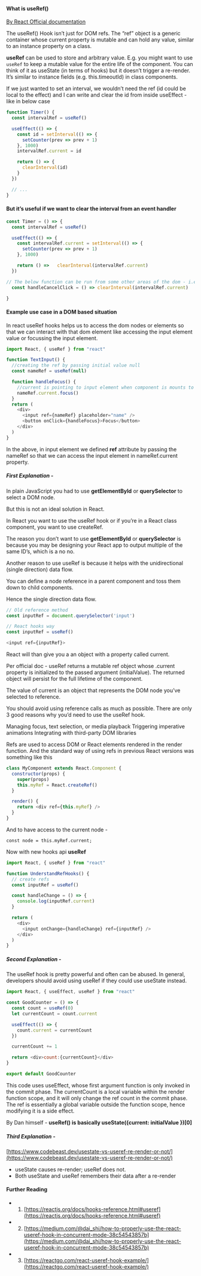 #### What is useRef()

[By React Official documentation](https://reactjs.org/docs/hooks-faq.html#is-there-something-like-instance-variables)

The useRef() Hook isn’t just for DOM refs. The “ref” object is a generic container whose current property is mutable and can hold any value, similar to an instance property on a class.

**useRef** can be used to store and arbitrary value. E.g. you might want to use `useRef` to keep a mutable value for the entire life of the component. You can think of it as useState (in terms of hooks) but it doesn’t trigger a re-render. It’s similar to instance fields (e.g. this.timeoutId) in class components.

If we just wanted to set an interval, we wouldn’t need the ref (id could be local to the effect) and I can write and clear the id from inside useEffect - like in below case

```js
function Timer() {
  const intervalRef = useRef()

  useEffect(() => {
    const id = setInterval(() => {
      setCounter(prev => prev + 1)
    }, 1000)
    intervalRef.current = id

    return () => {
      clearInterval(id)
    }
  })

  // ...
}
```

#### But it’s useful if we want to clear the interval from an event handler

```js
const Timer = () => {
  const intervalRef = useRef()

  useEffect(() => {
    const intervalRef.current = setInterval(() => {
      setCounter(prev => prev + 1)
    }, 1000)

    return () =>   clearInterval(intervalRef.current)
  })

// The below function can be run from some other areas of the dom - i.e. if you want to reset the counter and stop it from counting again
  const handleCancelClick = () => clearInterval(intervalRef.current)

}
```

#### Example use case in a DOM based situation

In react useRef hooks helps us to access the dom nodes or elements so that we can interact with that dom element like accessing the input element value or focussing the input element.

```js
import React, { useRef } from "react"

function TextInput() {
  //creating the ref by passing initial value null
  const nameRef = useRef(null)

  function handleFocus() {
    //current is pointing to input element when component is mounts to dom
    nameRef.current.focus()
  }
  return (
    <div>
      <input ref={nameRef} placeholder="name" />
      <button onClick={handleFocus}>Focus</button>
    </div>
  )
}
```

In the above, in input element we defined **ref** attribute by passing the nameRef so that we can access the input element in nameRef.current property.

##### First Explanation -

In plain JavaScript you had to use **getElementById** or **querySelector** to select a DOM node.

But this is not an ideal solution in React.

In React you want to use the useRef hook or if you’re in a React class component, you want to use createRef.

The reason you don’t want to use **getElementById** or **querySelector** is because you may be designing your React app to output multiple of the same ID’s, which is a no no.

Another reason to use useRef is because it helps with the unidirectional (single direction) data flow.

You can define a node reference in a parent component and toss them down to child components.

Hence the single direction data flow.

```js
// Old reference method
const inputRef = document.querySelector('input')

// React hooks way
const inputRef = useRef()

<input ref={inputRef}>

```

React will than give you a an object with a property called current.

Per official doc - useRef returns a mutable ref object whose .current property is initialized to the passed argument (initialValue). The returned object will persist for the full lifetime of the component.

The value of current is an object that represents the DOM node you’ve selected to reference.

You should avoid using reference calls as much as possible. There are only 3 good reasons why you’d need to use the useRef hook.

Managing focus, text selection, or media playback
Triggering imperative animations
Integrating with third-party DOM libraries

Refs are used to access DOM or React elements rendered in the render function. And the standard way of using refs in previous React versions was something like this

```js
class MyComponent extends React.Component {
  constructor(props) {
    super(props)
    this.myRef = React.createRef()
  }

  render() {
    return <div ref={this.myRef} />
  }
}
```

And to have access to the current node -

`const node = this.myRef.current;`

Now with new hooks api **useRef**

```js
import React, { useRef } from "react"

function UnderstandRefHooks() {
  // create refs
  const inputRef = useRef()

  const handleChange = () => {
    console.log(inputRef.current)
  }

  return (
    <div>
      <input onChange={handleChange} ref={inputRef} />
    </div>
  )
}
```

##### Second Explanation -

The useRef hook is pretty powerful and often can be abused. In general, developers should avoid using useRef if they could use useState instead.

```js
import React, { useEffect, useRef } from "react"

const GoodCounter = () => {
  const count = useRef(0)
  let currentCount = count.current

  useEffect(() => {
    count.current = currentCount
  })

  currentCount += 1

  return <div>count:{currentCount}</div>
}

export default GoodCounter
```

This code uses useEffect, whose first argument function is only invoked in the commit phase. The currentCount is a local variable within the render function scope, and it will only change the ref count in the commit phase. The ref is essentially a global variable outside the function scope, hence modifying it is a side effect.

By Dan himself - **useRef() is basically useState({current: initialValue })[0]**

##### Third Explanation -

[https://www.codebeast.dev/usestate-vs-useref-re-render-or-not/](https://www.codebeast.dev/usestate-vs-useref-re-render-or-not/)

- useState causes re-render; useRef does not.
- Both useState and useRef remembers their data after a re-render

#### Further Reading

- 1.  [https://reactjs.org/docs/hooks-reference.html#useref](https://reactjs.org/docs/hooks-reference.html#useref)
- 2. [https://medium.com/@dai_shi/how-to-properly-use-the-react-useref-hook-in-concurrent-mode-38c54543857b](https://medium.com/@dai_shi/how-to-properly-use-the-react-useref-hook-in-concurrent-mode-38c54543857b)
- 3. [https://reactgo.com/react-useref-hook-example/](https://reactgo.com/react-useref-hook-example/)
